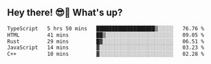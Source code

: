 ## Hey there! 😎👋 What's up?

<!--START_SECTION:waka-->

```txt
TypeScript   5 hrs 50 mins   ███████████████████▒░░░░░   76.76 %
HTML         41 mins         ██▒░░░░░░░░░░░░░░░░░░░░░░   09.05 %
Rust         29 mins         █▓░░░░░░░░░░░░░░░░░░░░░░░   06.51 %
JavaScript   14 mins         ▓░░░░░░░░░░░░░░░░░░░░░░░░   03.23 %
C++          10 mins         ▓░░░░░░░░░░░░░░░░░░░░░░░░   02.28 %
```

<!--END_SECTION:waka-->
